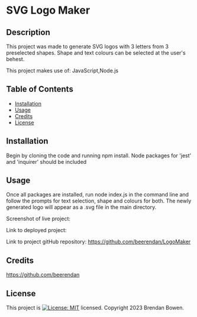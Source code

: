 # SVG Logo Maker

  ## Description
This project was made to generate SVG logos with 3 letters from 3 preselected shapes. Shape and text colours can be selected at the user's behest.

This project makes use of: 
JavaScript,Node.js

## Table of Contents
* [Installation](#installation)
* [Usage](#usage)
* [Credits](#credits)
* [License](#license)

## Installation
Begin by cloning the code and running npm install. Node packages for 'jest' and 'inquirer' should be included

## Usage
Once all packages are installed, run node index.js in the command line and follow the prompts for text selection, shape and colours for both. The newly generated logo will appear as a .svg file in the main directory.

Screenshot of live project: 

Link to deployed project: 

Link to project gitHub repository: https://github.com/beerendan/LogoMaker

## Credits
https://github.com/beerendan

## License
This project is [![License: MIT](https://img.shields.io/badge/License-MIT-yellow.svg)](https://opensource.org/licenses/MIT) licensed.
Copyright 2023 Brendan Bowen.
